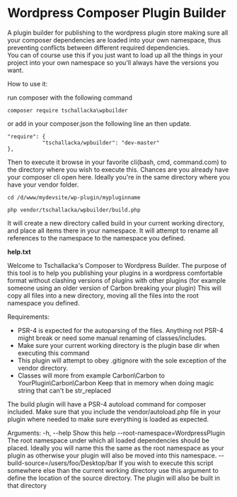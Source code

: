 # Wordpress Composer Plugin Builder

A plugin builder for publishing to the wordpress plugin store making sure all your composer dependencies are loaded into your own namespace, thus preventing conflicts between different required dependencies.  
You can of course use this if you just want to load up all the things in your project into your own namespace so you'll always have the versions you want.  

How to use it:

run composer with the following command

    composer require tschallacka\wpbuilder

or add in your composer.json the following line an then update.
```
"require": {
           "tschallacka/wpbuilder": "dev-master"
},
```

Then to execute it browse in your favorite cli(bash, cmd, command.com) to the directory where you wish to execute this. Chances are you already have your composer cli open here. Ideally you're in the same directory where you have your vendor folder.

    cd /d/www/mydevsite/wp-plugin/mypluginname

    php vendor/tschallacka/wpbuilder/build.php

It will create a new directory called build in your current working directory, and place all items there in your namespace. It will attempt to rename all references to the namespace  to the namespace you defined.


**help.txt**

Welcome to Tschallacka's Composer to Wordpress Builder.
The purpose of this tool is to help you publishing your plugins in a wordpress
comfortable format without clashing versions of plugins with other plugins
(for example someone using an older version of Carbon breaking your plugin)
This will copy all files into a new directory, moving all the files into
the root namespace you defined.

Requirements:
- PSR-4 is expected for the autoparsing of the files. Anything not PSR-4 might
  break or need some manual renaming of classes/includes.
- Make sure your current working directory is the plugin base dir when
  executing this command
- This plugin will attempt to obey .gitignore with the sole exception
  of the vendor directory.
- Classes will more from example Carbon\Carbon to YourPlugin\Carbon\Carbon
  Keep that in memory when doing magic string that can't be str_replaced
  
The build plugin will have a PSR-4 autoload command for composer included.
Make sure that you include the vendor/autoload.php file in your plugin where
needed to make sure everything is loaded as expected.

Arguments:
-h, --help Show this help
--root-namespace=WordpressPlugin The root namespace under which all
   loaded dependencies should be placed.
   Ideally you will name this the same as the root namespace as your plugin
   as otherwise your plugin will also be moved into this namespace.
--build-source=/users/foo/Desktop/bar  If you wish to execute this script somewhere else 
   than the current working directory use this argument to define the 
   location of the source directory. The plugin will also be built in that
   directory



